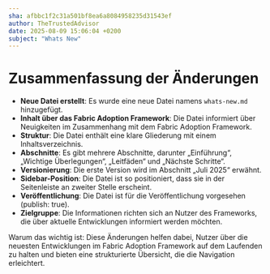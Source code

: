 ```yaml
---
sha: afbbc1f2c31a501bf8ea6a8084958235d31543ef
author: TheTrustedAdvisor
date: 2025-08-09 15:06:04 +0200
subject: "Whats New"
---
```


  # Zusammenfassung der Änderungen

- **Neue Datei erstellt**: Es wurde eine neue Datei namens `whats-new.md` hinzugefügt.
- **Inhalt über das Fabric Adoption Framework**: Die Datei informiert über Neuigkeiten im Zusammenhang mit dem Fabric Adoption Framework.
- **Struktur**: Die Datei enthält eine klare Gliederung mit einem Inhaltsverzeichnis.
- **Abschnitte**: Es gibt mehrere Abschnitte, darunter „Einführung“, „Wichtige Überlegungen“, „Leitfäden“ und „Nächste Schritte“.
- **Versionierung**: Die erste Version wird im Abschnitt „Juli 2025“ erwähnt.
- **Sidebar-Position**: Die Datei ist so positioniert, dass sie in der Seitenleiste an zweiter Stelle erscheint.
- **Veröffentlichung**: Die Datei ist für die Veröffentlichung vorgesehen (publish: true).
- **Zielgruppe**: Die Informationen richten sich an Nutzer des Frameworks, die über aktuelle Entwicklungen informiert werden möchten.

Warum das wichtig ist: Diese Änderungen helfen dabei, Nutzer über die neuesten Entwicklungen im Fabric Adoption Framework auf dem Laufenden zu halten und bieten eine strukturierte Übersicht, die die Navigation erleichtert.
